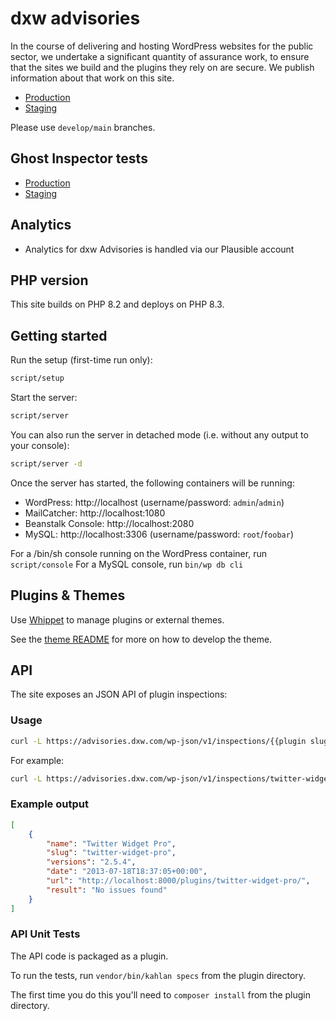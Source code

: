 # dxw advisories

In the course of delivering and hosting WordPress websites for the public sector, we undertake a significant quantity of assurance work, to ensure that the sites we build and the plugins they rely on are secure.
We publish information about that work on this site.

* [Production](https://advisories.dxw.com)
* [Staging](https://advisories.staging.dxw-govpress.dalmatian.dxw.net)

Please use `develop/main` branches.

## Ghost Inspector tests

- [Production](https://app.ghostinspector.com/suites/62504446fe7446ec5add4df6)
- [Staging](https://app.ghostinspector.com/suites/623b40d4f29837f4fb8fd15e)

## Analytics

- Analytics for dxw Advisories is handled via our Plausible account

## PHP version

This site builds on PHP 8.2 and deploys on PHP 8.3.

## Getting started

Run the setup (first-time run only):

```bash
script/setup
```

Start the server:

```bash
script/server
```

You can also run the server in detached mode (i.e. without any output to your console):

```bash
script/server -d
```

Once the server has started, the following containers will be running:

* WordPress: http://localhost (username/password: `admin`/`admin`)
* MailCatcher: http://localhost:1080
* Beanstalk Console: http://localhost:2080
* MySQL: http://localhost:3306 (username/password: `root`/`foobar`)

For a /bin/sh console running on the WordPress container, run `script/console`
For a MySQL console, run `bin/wp db cli`

## Plugins & Themes

Use [Whippet](https://github.com/dxw/whippet) to manage plugins or external themes.

See the [theme README](wp-content/themes/dxw-security-2017/README.md) for more on how to develop the theme.

## API

The site exposes an JSON API of plugin inspections:

### Usage

```bash
curl -L https://advisories.dxw.com/wp-json/v1/inspections/{{plugin slug}}
```

For example:

```bash
curl -L https://advisories.dxw.com/wp-json/v1/inspections/twitter-widget-pro
```

### Example output

```json
[
	{
		"name": "Twitter Widget Pro",
		"slug": "twitter-widget-pro",
		"versions": "2.5.4",
		"date": "2013-07-18T18:37:05+00:00",
		"url": "http://localhost:8000/plugins/twitter-widget-pro/",
		"result": "No issues found"
	}
]
```
### API Unit Tests

The API code is packaged as a plugin.

To run the tests, run `vendor/bin/kahlan specs` from the plugin directory.

The first time you do this you'll need to `composer install` from the plugin
directory.
